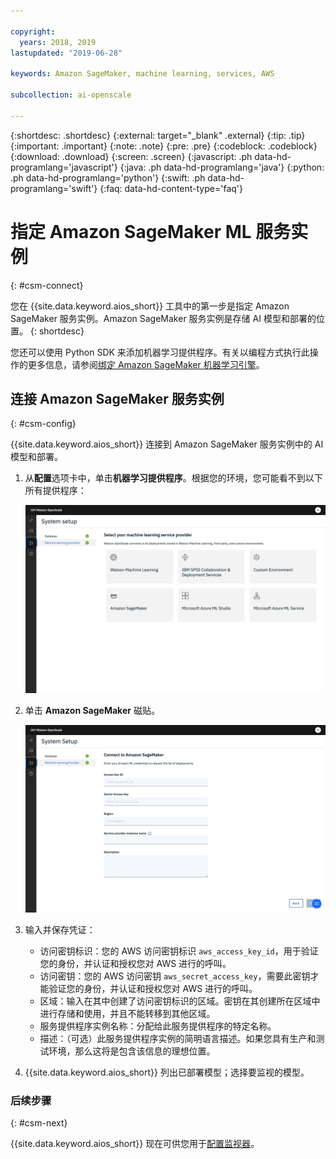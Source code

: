 ```yaml
---

copyright:
  years: 2018, 2019
lastupdated: "2019-06-28"

keywords: Amazon SageMaker, machine learning, services, AWS

subcollection: ai-openscale

---
```


{:shortdesc: .shortdesc}
{:external: target="_blank" .external}
{:tip: .tip}
{:important: .important}
{:note: .note}
{:pre: .pre}
{:codeblock: .codeblock}
{:download: .download}
{:screen: .screen}
{:javascript: .ph data-hd-programlang='javascript'}
{:java: .ph data-hd-programlang='java'}
{:python: .ph data-hd-programlang='python'}
{:swift: .ph data-hd-programlang='swift'}
{:faq: data-hd-content-type='faq'}

# 指定 Amazon SageMaker ML 服务实例
{: #csm-connect}

您在 {{site.data.keyword.aios_short}} 工具中的第一步是指定 Amazon SageMaker 服务实例。Amazon SageMaker 服务实例是存储 AI 模型和部署的位置。
{: shortdesc}

您还可以使用 Python SDK 来添加机器学习提供程序。有关以编程方式执行此操作的更多信息，请参阅[绑定 Amazon SageMaker 机器学习引擎](/docs/services/ai-openscale?topic=ai-openscale-cml-connect#cml-smbind)。

## 连接 Amazon SageMaker 服务实例
{: #csm-config}

{{site.data.keyword.aios_short}} 连接到 Amazon SageMaker 服务实例中的 AI 模型和部署。

1. 从**配置**选项卡中，单击**机器学习提供程序**。根据您的环境，您可能看不到以下所有提供程序：

   ![显示“选择机器学习服务提供程序”屏幕，其中包含受支持的机器学习引擎的磁贴](images/wos-machine-learning-providers-selection.png)

1.  单击 **Amazon SageMaker** 磁贴。

    ![输入 Amazon SageMaker 服务凭证](images/connect-sage-cred.png)

1.  输入并保存凭证：

    - 访问密钥标识：您的 AWS 访问密钥标识 `aws_access_key_id`，用于验证您的身份，并认证和授权您对 AWS 进行的呼叫。
    - 访问密钥：您的 AWS 访问密钥 `aws_secret_access_key`，需要此密钥才能验证您的身份，并认证和授权您对 AWS 进行的呼叫。
    - 区域：输入在其中创建了访问密钥标识的区域。密钥在其创建所在区域中进行存储和使用，并且不能转移到其他区域。
    - 服务提供程序实例名称：分配给此服务提供程序的特定名称。
    - 描述：（可选）此服务提供程序实例的简明语言描述。如果您具有生产和测试环境，那么这将是包含该信息的理想位置。

1.  {{site.data.keyword.aios_short}} 列出已部署模型；选择要监视的模型。

### 后续步骤
{: #csm-next}

{{site.data.keyword.aios_short}} 现在可供您用于[配置监视器](/docs/services/ai-openscale?topic=ai-openscale-mo-config)。
